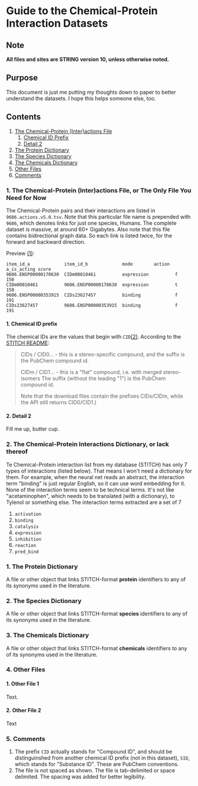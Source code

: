 Guide to the Chemical-Protein Interaction Datasets
==================================================

## Note

**All files and sites are STRING version 10, unless otherwise noted.**

## Purpose

This document is just me putting my thoughts down to paper to better understand the datasets. I hope this helps someone else, too.

## Contents

1. [The Chemical-Protein (Inter)actions File](#CPLinks)
   1. [Chemical ID Prefix](#CIDPrefix)
   2. [Detail 2](#Detail2)
1. [The Protein Dictionary](#ProteinDic)
2. [The Species Dictionary](#SpeciesDic)
3. [The Chemicals Dictionary](#ChemicalsDic)
4. [Other Files](#OtherFiles)
5. [Comments](#Comments)

### <a name="CPLinks"></a> 1. The Chemical-Protein (Inter)actions File, or The Only File You Need for Now

The Chemical-Protein pairs and their interactions are listed in `9606.actions.v5.0.tsv`. Note that this particular file name is prepended with `9606`, which denotes links for just one species, Humans. The complete dataset is massive, at around 60+ Gigabytes. Also note that this file contains bidirectional graph data. So each link is listed twice, for the forward and backward direction.

Preview [(1)](#noteFileLegibility):

```
item_id_a             item_id_b             mode        action  a_is_acting score
9606.ENSP00000170630  CIDm00010461          expression          f           150
CIDm00010461          9606.ENSP00000170630  expression          t           150
9606.ENSP00000353915  CIDs23627457          binding             f           191
CIDs23627457          9606.ENSP00000353915  binding             f           191
```

#### 1. <a name="CIDPrefix"></a> Chemical ID prefix

   The chemical IDs are the values that begin with `CID`[(2)](#noteCIDvsSID). According to the [STITCH README](http://stitch.embl.de/download/README):

>CIDs / CID0... - this is a stereo-specific compound, and the suffix is the
PubChem compound id.
>
>CIDm / CID1... - this is a "flat" compound, i.e. with merged stereo-isomers
The suffix (without the leading "1") is the PubChem compound id.
>
>Note that the download files contain the prefixes CIDs/CIDm, while the API
still returns CID0/CID1.)

#### 2. <a name="Detail2"></a> Detail 2

Fill me up, butter cup.

### 2. The Chemical-Protein **Interactions** Dictionary, or lack thereof

Te Chemical-Protein interaction list from my database (STITCH) has only 7 types of interactions (listed below). That means I won't need a dictionary for them. For example, when the neural net reads an abstract, the interaction term "binding" is just regular English, so it can use word embedding for it. None of the interaction terms seem to be technical terms. It's not like "acetaminophen", which needs to be translated (with a dictionary), to Tylenol or something else. The interaction terms extracted are a set of 7
  1. `activation`
  2. `binding`
  3. `catalysis`
  4. `expression`
  5. `inhibition`
  6. `reaction`
  7. `pred_bind`

### <a name="ProteinDic"></a> 1. The Protein Dictionary

A file or other object that links STITCH-format **protein** identifiers to any of its synonyms used in the literature.

### <a name="SpeciesDic"></a>2. The Species Dictionary

A file or other object that links STITCH-format **species** identifiers to any of its synonyms used in the literature.

### <a name="ChemicalsDic"></a>3. The Chemicals Dictionary

A file or other object that links STITCH-format **chemicals** identifiers to any of its synonyms used in the literature.

### 4. <a name="OtherFiles"></a>Other Files

#### 1. Other File 1

Text.

#### 2. Other File 2

Text

### 5. <a name="Comments"></a>Comments

1. <a name="noteCIDvsSID"></a>The prefix `CID` actually stands for "Compound ID", and should be distinguinshed from another chemical ID prefix (not in this dataset), `SID`, which stands for "Substance ID". These are PubChem conventions.
1. <a name="noteFileLegibility"></a> The file is not spaced as shown. The file is tab-delimited or space delimited. The spacing was added for better legibility.
